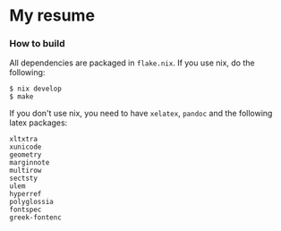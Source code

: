 # My resume


### How to build
All dependencies are packaged in `flake.nix`. If you use nix, do the following:
```
$ nix develop
$ make
```

If you don't use nix, you need to have `xelatex`, `pandoc` and the following latex packages:
```
xltxtra
xunicode
geometry
marginnote
multirow
sectsty
ulem
hyperref
polyglossia
fontspec
greek-fontenc
```
